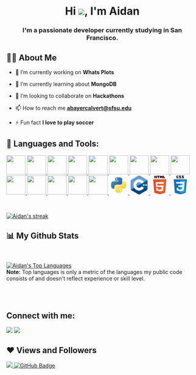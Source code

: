 <h1 align="center">Hi <img src="https://raw.githubusercontent.com/MartinHeinz/MartinHeinz/master/wave.gif" width="30px">, I'm Aidan</h1>
<h3 align="center">I'm a passionate developer currently studying in San Francisco.</h3>

## 🙋‍♂️ About Me

- 🔭 I’m currently working on **Whats Plots**
  
- 🌱 I’m currently learning about **MongoDB**

- 👯 I’m looking to collaborate on **Hackathons**

- 📫 How to reach me **abayercalvert@sfsu.edu**

- ⚡ Fun fact **I love to play soccer**

## 🚀 Languages and Tools:

<p align="left"> 
     <a href="https://www.typescriptlang.org/" target="_blank"> <img width="50" height="50" src="https://cdn.svgporn.com/logos/typescript-icon.svg"/> </a>
    <a href="https://developer.mozilla.org/en-US/docs/Web/JavaScript" target="_blank"> <img width="50" height="50" src="https://img.icons8.com/color/48/000000/javascript.png"/> </a> 
     <a href="https://reactjs.org/" target="_blank"> <img width="50" height="50" src="https://img.icons8.com/color/48/000000/react-native.png"/> </a> 
    <a href="https://nodejs.org" target="_blank"> <img width="50" height="50" src="https://img.icons8.com/color/48/000000/nodejs.png"/> </a> 
     <a href="https://www.java.com" target="_blank"> <img width="50" height="50" src="https://img.icons8.com/color/48/000000/java-coffee-cup-logo.png"/> </a>
    <a href="https://www.docker.com/" target="_blank"> <img width="50" height="50" src="https://cdn.svgporn.com/logos/docker-icon.svg"/> </a>
    <a href="https://hardhat.org/" target="_blank"> <img width="50" height="50" src="https://cdn.svgporn.com/logos/hardhat-icon.svg"/> </a>
    <a href="https://www.mongodb.com/" target="_blank"> <img width="50" height="50" src="https://cdn.svgporn.com/logos/mongodb-icon.svg"/> </a>
    <a href="https://www.python.org/" target="_blank"> <img width="50" height="50" src="https://cdn.svgporn.com/logos/python.svg"/> </a>
    <a href="https://soliditylang.org/" target="_blank"> <img img width="50" height="50" src="https://cdn.svgporn.com/logos/solidity.svg"/> </a>
    <a href="https://trufflesuite.com/" target="_blank"> <img width="50" height="50" src="https://cdn.svgporn.com/logos/truffle-icon.svg"/> </a>
    <a href="https://firebase.google.com/" target="_blank"> <img width="50" height="50" src="https://img.icons8.com/color/48/000000/firebase.png"/> </a> 
    <a href="https://git-scm.com/" target="_blank"> <img width="50" height="50" src="https://img.icons8.com/color/48/000000/git.png"/> </a> 
    <a href="https://cloud.google.com/" target="_blank"> <img width="50" height="50" src="https://cdn.svgporn.com/logos/google-cloud.svg"/> </a> 
      <a href="https://www.python.org" target="_blank" rel="noreferrer">
    <img src="https://raw.githubusercontent.com/devicons/devicon/master/icons/python/python-original.svg" alt="python" width="50" height="50"/>
  </a>
       <a href="https://raw.githubusercontent.com/devicons/devicon/master/icons/cplusplus/cplusplus-original.svg" target="_blank" rel="noreferrer">
    <img src="https://raw.githubusercontent.com/devicons/devicon/master/icons/cplusplus/cplusplus-original.svg" alt="cplusplus" width="50" height="50"/>
  </a>
       <a href="https://www.w3.org/html/" target="_blank" rel="noreferrer">
    <img src="https://raw.githubusercontent.com/devicons/devicon/master/icons/html5/html5-original-wordmark.svg" alt="html5" width="50" height="50"/>
  </a>
  <a href="https://www.w3schools.com/css/" target="_blank" rel="noreferrer">
    <img src="https://raw.githubusercontent.com/devicons/devicon/master/icons/css3/css3-original-wordmark.svg" alt="css3" width="50" height="50"/>
  </a>
</p>

<!-- [![React Badge](https://img.shields.io/badge/-React-61DBFB?style=for-the-badge&labelColor=black&logo=react&logoColor=61DBFB)](#)  [![Javascript Badge](https://img.shields.io/badge/-Javascript-F0DB4F?style=for-the-badge&labelColor=black&logo=javascript&logoColor=F0DB4F)](#) [![Typescript Badge](https://img.shields.io/badge/-Typescript-007acc?style=for-the-badge&labelColor=black&logo=typescript&logoColor=007acc)](#) [![Nodejs Badge](https://img.shields.io/badge/-Nodejs-3C873A?style=for-the-badge&labelColor=black&logo=node.js&logoColor=3C873A)](#) [![GraphQL Badge](https://img.shields.io/badge/-GraphQl-e535ab?style=for-the-badge&labelColor=black&logo=node.js&logoColor=e535ab)](#) -->
<br/>

<p align="left">
    <a href="https://github.com/abccodes/github-readme-streak-stats">
        <img title="🔥 Get streak stats for your profile at git.io/streak-stats" alt="Aidan's streak" src="https://github-readme-streak-stats.herokuapp.com/?user=abccodes&theme=black-ice&hide_border=true&stroke=0000&background=060A0CD0"/>
    </a>
</p>

## 📊 My Github Stats

  <br/>
  
  <a href="https://github.com/abccodes/github-readme-stats"><img alt="Aidan's Top Languages" src="https://github-readme-stats.vercel.app/api/top-langs/?username=abccodes&langs_count=8&count_private=true&layout=compact&theme=react&hide_border=true&bg_color=0D1117" /></a>
  <br/>
  <b>Note:</b> Top languages is only a metric of the languages my public code consists of and doesn't reflect experience or skill level.


<br/>


<br/>

## Connect with me:
<p align="left">

<a href = "https://www.linkedin.com/feed/"><img src="https://img.icons8.com/fluent/48/000000/linkedin.png"/></a>
<a href = "https://twitter.com/Aidan__eth"><img src="https://img.icons8.com/fluent/48/000000/twitter.png"/></a>


</p>

## ❤ Views and Followers
<a href="https://github.com/Meghna-DAS/github-profile-views-counter">
    <img src="https://komarev.com/ghpvc/?username=abccodes">
</a>
<a href="https://github.com/abccodes?tab=followers"><img src="https://img.shields.io/github/followers/abccodes?label=Followers&style=social" alt="GitHub Badge"></a>
